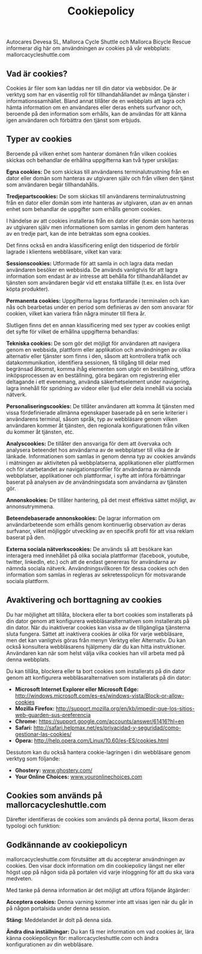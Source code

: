 ﻿---
title: "Cookiepolicy"
translationKey: cookie-policy
---

Autocares Devesa SL, Mallorca Cycle Shuttle och Mallorca Bicycle Rescue informerar dig här om användningen av cookies på vår webbplats: mallorcacycleshuttle.com

## Vad är cookies?

Cookies är filer som kan laddas ner till din dator via webbsidor. De är verktyg som har en väsentlig roll för tillhandahållandet av många tjänster i informationssamhället. Bland annat tillåter de en webbplats att lagra och hämta information om en användares eller deras enhets surfvanor och, beroende på den information som erhålls, kan de användas för att känna igen användaren och förbättra den tjänst som erbjuds.

## Typer av cookies

Beroende på vilken enhet som hanterar domänen från vilken cookies skickas och behandlar de erhållna uppgifterna kan två typer urskiljas:

**Egna cookies:** De som skickas till användarens terminalutrustning från en dator eller domän som hanteras av utgivaren själv och från vilken den tjänst som användaren begär tillhandahålls.

**Tredjepartscookies:** De som skickas till användarens terminalutrustning från en dator eller domän som inte hanteras av utgivaren, utan av en annan enhet som behandlar de uppgifter som erhålls genom cookies.

I händelse av att cookies installeras från en dator eller domän som hanteras av utgivaren själv men informationen som samlas in genom dem hanteras av en tredje part, kan de inte betraktas som egna cookies.

Det finns också en andra klassificering enligt den tidsperiod de förblir lagrade i klientens webbläsare, vilket kan vara:

**Sessionscookies:** Utformade för att samla in och lagra data medan användaren besöker en webbsida. De används vanligtvis för att lagra information som endast är av intresse att behålla för tillhandahållandet av tjänsten som användaren begär vid ett enstaka tillfälle (t.ex. en lista över köpta produkter).

**Permanenta cookies:** Uppgifterna lagras fortfarande i terminalen och kan nås och bearbetas under en period som definieras av den som ansvarar för cookien, vilket kan variera från några minuter till flera år.

Slutligen finns det en annan klassificering med sex typer av cookies enligt det syfte för vilket de erhållna uppgifterna behandlas:

**Tekniska cookies:** De som gör det möjligt för användaren att navigera genom en webbsida, plattform eller applikation och användningen av olika alternativ eller tjänster som finns i den, såsom att kontrollera trafik och datakommunikation, identifiera sessionen, få tillgång till delar med begränsad åtkomst, komma ihåg elementen som utgör en beställning, utföra inköpsprocessen av en beställning, göra begäran om registrering eller deltagande i ett evenemang, använda säkerhetselement under navigering, lagra innehåll för spridning av videor eller ljud eller dela innehåll via sociala nätverk.

**Personaliseringscookies:** De tillåter användaren att komma åt tjänsten med vissa fördefinierade allmänna egenskaper baserade på en serie kriterier i användarens terminal, såsom språk, typ av webbläsare genom vilken användaren kommer åt tjänsten, den regionala konfigurationen från vilken du kommer åt tjänsten, etc.

**Analyscookies:** De tillåter den ansvariga för dem att övervaka och analysera beteendet hos användarna av de webbplatser till vilka de är länkade. Informationen som samlas in genom denna typ av cookies används i mätningen av aktiviteten på webbplatserna, applikationen eller plattformen och för utarbetandet av navigationsprofiler för användarna av nämnda webbplatser, applikationer och plattformar, i syfte att införa förbättringar baserat på analysen av de användningsdata som användarna av tjänsten gör.

**Annonskookies:** De tillåter hantering, på det mest effektiva sättet möjligt, av annonsutrymmena.

**Beteendebaserade annonskookies:** De lagrar information om användarbeteende som erhålls genom kontinuerlig observation av deras surfvanor, vilket möjliggör utveckling av en specifik profil för att visa reklam baserat på den.

**Externa sociala nätverkscookies:** De används så att besökare kan interagera med innehållet på olika sociala plattformar (facebook, youtube, twitter, linkedIn, etc.) och att de endast genereras för användarna av nämnda sociala nätverk. Användningsvillkoren för dessa cookies och den information som samlas in regleras av sekretesspolicyn för motsvarande sociala plattform.

## Avaktivering och borttagning av cookies

Du har möjlighet att tillåta, blockera eller ta bort cookies som installerats på din dator genom att konfigurera webbläsaralternativen som installerats på din dator. När du inaktiverar cookies kan vissa av de tillgängliga tjänsterna sluta fungera. Sättet att inaktivera cookies är olika för varje webbläsare, men det kan vanligtvis göras från menyn Verktyg eller Alternativ. Du kan också konsultera webbläsarens hjälpmeny där du kan hitta instruktioner. Användaren kan när som helst välja vilka cookies han vill arbeta med på denna webbplats.

Du kan tillåta, blockera eller ta bort cookies som installerats på din dator genom att konfigurera webbläsaralternativen som installerats på din dator:

- **Microsoft Internet Explorer eller Microsoft Edge:** http://windows.microsoft.com/es-es/windows-vista/Block-or-allow-cookies
- **Mozilla Firefox:** http://support.mozilla.org/en/kb/impedir-que-los-sitios-web-guarden-sus-preferencia
- **Chrome:** https://support.google.com/accounts/answer/61416?hl=en
- **Safari:** http://safari.helpmax.net/es/privacidad-y-seguridad/como-gestionar-las-cookies/
- **Opera:** http://help.opera.com/Linux/10.60/es-ES/cookies.html

Dessutom kan du också hantera cookie-lagringen i din webbläsare genom verktyg som följande:

- **Ghostery:** www.ghostery.com/
- **Your Online Choices:** www.youronlinechoices.com

## Cookies som används på mallorcacycleshuttle.com

Därefter identifieras de cookies som används på denna portal, liksom deras typologi och funktion:

## Godkännande av cookiepolicyn

mallorcacycleshuttle.com förutsätter att du accepterar användningen av cookies. Den visar dock information om din cookiepolicy längst ner eller högst upp på någon sida på portalen vid varje inloggning för att du ska vara medveten.

Med tanke på denna information är det möjligt att utföra följande åtgärder:

**Acceptera cookies:** Denna varning kommer inte att visas igen när du går in på någon portalsida under denna session.

**Stäng:** Meddelandet är dolt på denna sida.

**Ändra dina inställningar:** Du kan få mer information om vad cookies är, lära känna cookiepolicyn för: mallorcacycleshuttle.com och ändra konfigurationen av din webbläsare.
